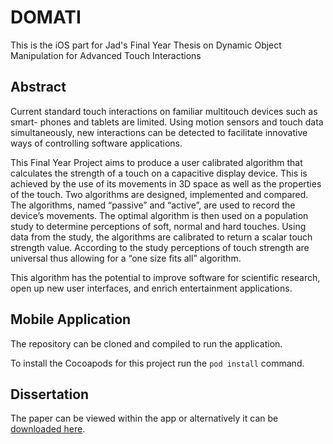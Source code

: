 # DOMATI

This is the iOS part for Jad's Final Year Thesis on Dynamic Object Manipulation for Advanced Touch Interactions

## Abstract
Current standard touch interactions on familiar multitouch devices such as smart- phones and tablets are limited. Using motion sensors and touch data simultaneously, new interactions can be detected to facilitate innovative ways of controlling software applications.

This Final Year Project aims to produce a user calibrated algorithm that calculates the strength of a touch on a capacitive display device. This is achieved by the use of its movements in 3D space as well as the properties of the touch. Two algorithms are designed, implemented and compared. The algorithms, named “passive” and “active”, are used to record the device’s movements. The optimal algorithm is then used on a population study to determine perceptions of soft, normal and hard touches. Using data from the study, the algorithms are calibrated to return a scalar touch strength value. According to the study perceptions of touch strength are universal thus allowing for a “one size fits all” algorithm.

This algorithm has the potential to improve software for scientific research, open up new user interfaces, and enrich entertainment applications.

## Mobile Application

The repository can be cloned and compiled to run the application.

To install the Cocoapods for this project run the ```pod install``` command.

## Dissertation

The paper can be viewed within the app or alternatively it can be [downloaded here](https://raw.githubusercontent.com/jad6/DOMATI-iOS/master/DOMATI/Shared/Ressources/Dissertation.pdf).
